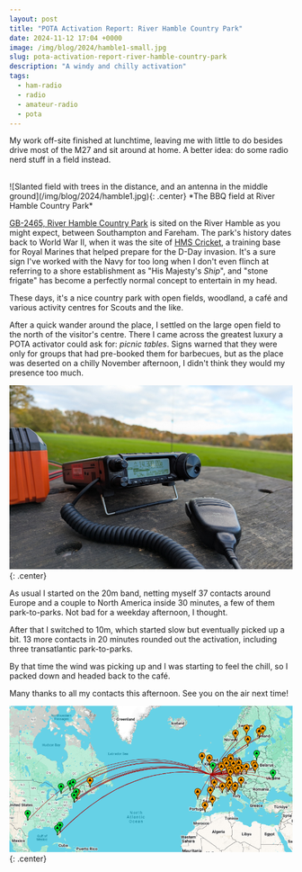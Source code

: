 ```yaml
---
layout: post
title: "POTA Activation Report: River Hamble Country Park"
date: 2024-11-12 17:04 +0000
image: /img/blog/2024/hamble1-small.jpg
slug: pota-activation-report-river-hamble-country-park
description: "A windy and chilly activation"
tags:
  - ham-radio
  - radio
  - amateur-radio
  - pota
---
```


My work off-site finished at lunchtime, leaving me with little to do besides drive most of the M27 and sit around at home. A better idea: do some radio nerd stuff in a field instead.

<br/>
![Slanted field with trees in the distance, and an antenna in the middle ground](/img/blog/2024/hamble1.jpg){: .center}
*The BBQ field at River Hamble Country Park*

[GB-2465, River Hamble Country Park](https://pota.app/#/park/GB-2465) is sited on the River Hamble as you might expect, between Southampton and Fareham. The park's history dates back to World War II, when it was the site of [HMS Cricket](https://en.wikipedia.org/wiki/HMS_Cricket_(shore_establishment)), a training base for Royal Marines that helped prepare for the D-Day invasion. It's a sure sign I've worked with the Navy for too long when I don't even flinch at referring to a shore establishment as "His Majesty's *Ship*", and "stone frigate" has become a perfectly normal concept to entertain in my head.

These days, it's a nice country park with open fields, woodland, a café and various activity centres for Scouts and the like.

After a quick wander around the place, I settled on the large open field to the north of the visitor's centre. There I came across the greatest luxury a POTA activator could ask for: *picnic tables*. Signs warned that they were only for groups that had pre-booked them for barbecues, but as the place was deserted on a chilly November afternoon, I didn't think they would my presence too much.

![Radio on a picnic table](/img/blog/2024/hamble2.jpg){: .center}

As usual I started on the 20m band, netting myself 37 contacts around Europe and a couple to North America inside 30 minutes, a few of them park-to-parks. Not bad for a weekday afternoon, I thought.

After that I switched to 10m, which started slow but eventually picked up a bit. 13 more contacts in 20 minutes rounded out the activation, including three transatlantic park-to-parks.

By that time the wind was picking up and I was starting to feel the chill, so I packed down and headed back to the café.

Many thanks to all my contacts this afternoon. See you on the air next time!

![Map of contacts](/img/blog/2024/hamble-map.png){: .center}
